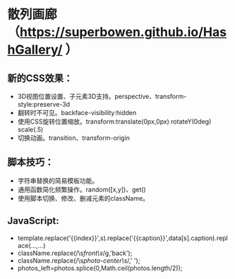 # 散列画廊（https://superbowen.github.io/HashGallery/ ）
## 新的CSS效果：
* 3D视图位置设置、子元素3D支持。perspective、transform-style:preserve-3d
* 翻转时不可见。backface-visibility:hidden
* 使用CSS旋转位置缩放。transform:translate(0px,0px) rotateY(0deg) scale(.5)
* 切换动画。transition、transform-origin  

## 脚本技巧：
* 字符串替换的简易模板功能。
* 通用函数简化频繁操作。random([x,y])、get()
* 使用脚本切换、修改、删减元素的className。 

## JavaScript:
* template.replace('{{index}}',s).replace('{{caption}}',data[s].caption).replace(...,...)
* className.replace(/\s*front\s*/g,'back');
* className.replace(/\s*photo-center\s*/,' ');
* photos_left=photos.splice(0,Math.ceil(photos.length/2));
